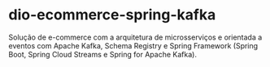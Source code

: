 # dio-ecommerce-spring-kafka
Solução de e-commerce com a arquitetura de microsserviços e orientada a eventos com Apache Kafka, Schema Registry e Spring Framework (Spring Boot, Spring Cloud Streams e Spring for Apache Kafka).
